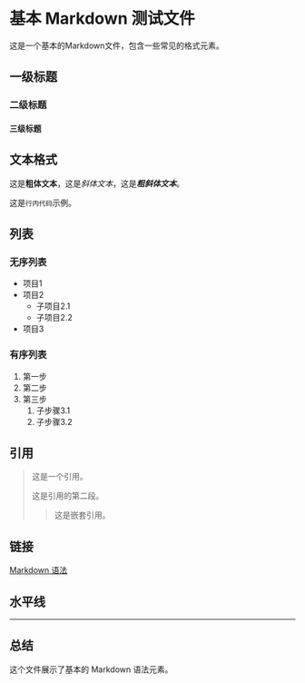 # 基本 Markdown 测试文件

这是一个基本的Markdown文件，包含一些常见的格式元素。

## 一级标题

### 二级标题

#### 三级标题

## 文本格式

这是**粗体文本**，这是*斜体文本*，这是***粗斜体文本***。

这是`行内代码`示例。

## 列表

### 无序列表

* 项目1
* 项目2
  * 子项目2.1
  * 子项目2.2
* 项目3

### 有序列表

1. 第一步
2. 第二步
3. 第三步
   1. 子步骤3.1
   2. 子步骤3.2

## 引用

> 这是一个引用。
> 
> 这是引用的第二段。
>
> > 这是嵌套引用。

## 链接

[Markdown 语法](https://www.markdownguide.org/basic-syntax/)

## 水平线

---

## 总结

这个文件展示了基本的 Markdown 语法元素。